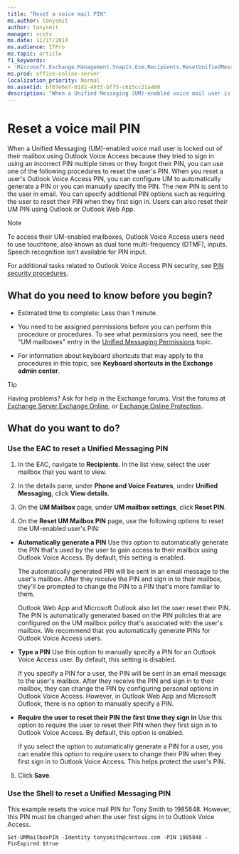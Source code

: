 ```yaml
---
title: "Reset a voice mail PIN"
ms.author: tonysmit
author: tonysmit
manager: scotv
ms.date: 11/17/2014
ms.audience: ITPro
ms.topic: article
f1_keywords:
- 'Microsoft.Exchange.Management.SnapIn.Esm.Recipients.ResetUnifiedMessagingPinPropertyControl'
ms.prod: office-online-server
localization_priority: Normal
ms.assetid: bf07e6e7-01d2-4933-bff5-c615cc21a480
description: "When a Unified Messaging (UM)-enabled voice mail user is locked out of their mailbox using Outlook Voice Access because they tried to sign in using an incorrect PIN multiple times or they forgot their PIN, you can use one of the following procedures to reset the user's PIN. When you reset a user's Outlook Voice Access PIN, you can configure UM to automatically generate a PIN or you can manually specify the PIN. The new PIN is sent to the user in email. You can specify additional PIN options such as requiring the user to reset their PIN when they first sign in. Users can also reset their UM PIN using Outlook or Outlook Web App."
---
```


# Reset a voice mail PIN

When a Unified Messaging (UM)-enabled voice mail user is locked out of their mailbox using Outlook Voice Access because they tried to sign in using an incorrect PIN multiple times or they forgot their PIN, you can use one of the following procedures to reset the user's PIN. When you reset a user's Outlook Voice Access PIN, you can configure UM to automatically generate a PIN or you can manually specify the PIN. The new PIN is sent to the user in email. You can specify additional PIN options such as requiring the user to reset their PIN when they first sign in. Users can also reset their UM PIN using Outlook or Outlook Web App.
  
> [!NOTE]
> To access their UM-enabled mailboxes, Outlook Voice Access users need to use touchtone, also known as dual tone multi-frequency (DTMF), inputs. Speech recognition isn't available for PIN input. 
  
For additional tasks related to Outlook Voice Access PIN security, see [PIN security procedures](pin-security-procedures.md).
  
## What do you need to know before you begin?

- Estimated time to complete: Less than 1 minute.
    
- You need to be assigned permissions before you can perform this procedure or procedures. To see what permissions you need, see the "UM mailboxes" entry in the [Unified Messaging Permissions](http://technet.microsoft.com/library/d326c3bc-8f33-434a-bf02-a83cc26a5498.aspx) topic. 
    
- For information about keyboard shortcuts that may apply to the procedures in this topic, see **Keyboard shortcuts in the Exchange admin center**.
    
> [!TIP]
> Having problems? Ask for help in the Exchange forums. Visit the forums at [Exchange Server](https://go.microsoft.com/fwlink/p/?linkId=60612),[Exchange Online](https://go.microsoft.com/fwlink/p/?linkId=267542), or [Exchange Online Protection](https://go.microsoft.com/fwlink/p/?linkId=285351).. 
  
## What do you want to do?

### Use the EAC to reset a Unified Messaging PIN

1. In the EAC, navigate to **Recipients**. In the list view, select the user mailbox that you want to view.
    
2. In the details pane, under **Phone and Voice Features**, under **Unified Messaging**, click **View details**. 
    
3. On the **UM Mailbox** page, under **UM mailbox settings**, click **Reset PIN**.
    
4. On the **Reset UM Mailbox PIN** page, use the following options to reset the UM-enabled user's PIN: 
    
  - **Automatically generate a PIN** Use this option to automatically generate the PIN that's used by the user to gain access to their mailbox using Outlook Voice Access. By default, this setting is enabled. 
    
    The automatically generated PIN will be sent in an email message to the user's mailbox. After they receive the PIN and sign in to their mailbox, they'll be prompted to change the PIN to a PIN that's more familiar to them. 
    
    Outlook Web App and Microsoft Outlook also let the user reset their PIN. The PIN is automatically generated based on the PIN policies that are configured on the UM mailbox policy that's associated with the user's mailbox. We recommend that you automatically generate PINs for Outlook Voice Access users.
    
  - **Type a PIN** Use this option to manually specify a PIN for an Outlook Voice Access user. By default, this setting is disabled. 
    
    If you specify a PIN for a user, the PIN will be sent in an email message to the user's mailbox. After they receive the PIN and sign in to their mailbox, they can change the PIN by configuring personal options in Outlook Voice Access. However, in Outlook Web App and Microsoft Outlook, there is no option to manually specify a PIN.
    
  - **Require the user to reset their PIN the first time they sign in** Use this option to require the user to reset their PIN when they first sign in to Outlook Voice Access. By default, this option is enabled. 
    
    If you select the option to automatically generate a PIN for a user, you can enable this option to require users to change their PIN when they first sign in to Outlook Voice Access. This helps protect the user's PIN.
    
5. Click **Save**.
    
### Use the Shell to reset a Unified Messaging PIN

This example resets the voice mail PIN for Tony Smith to 1985848. However, this PIN must be changed when the user first signs in to Outlook Voice Access.
  
```
Set-UMMailboxPIN -Identity tonysmith@contoso.com -PIN 1985848 -PinExpired $true
```


